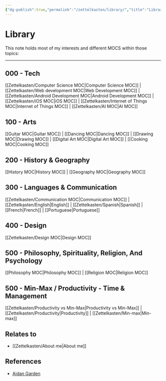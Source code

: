 ```yaml
---
{"dg-publish":true,"permalink":"/zettelkasten/library/","title":"Library","tags":["personal","status/done","core/important-ideas"],"created":"2023-10-08T13:11:35.828+01:00"}
---
```



# Library

This note holds most of my interests and different MOCS within those topics:

---

## 000 - Tech

[[Zettelkasten/Computer Science MOC\|Computer Science MOC]] | [[Zettelkasten/Web development MOC\|Web Development MOC]] | [[Zettelkasten/Android Development MOC\|Android Development MOC]] | [[Zettelkasten/iOS MOC\|iOS MOC]] | [[Zettelkasten/Internet of Things MOC\|Internet of Things MOC]] | [[Zettelkasten/AI MOC\|AI MOC]] 


## 100 - Arts

[[Guitar MOC\|Guitar MOC]] |  [[Dancing MOC\|Dancing MOC]] | [[Drawing MOC\|Drawing MOC]] | [[Digital Art MOC\|Digital Art MOC]] | [[Cooking MOC\|Cooking MOC]]

## 200 - History & Geography

[[History MOC\|History MOC]] | [[Geography MOC\|Geography MOC]] 


## 300 - Languages & Communication

[[Zettelkasten/Communication MOC\|Communication MOC]] | [[Zettelkasten/English\|English]] | [[Zettelkasten/Spanish\|Spanish]] | [[French\|French]] | [[Portuguese\|Portuguese]]


## 400 - Design

[[Zettelkasten/Design MOC\|Design MOC]]


## 500 - Philosophy, Spirituality, Religion, And Psychology

[[Philosophy MOC\|Philosophy MOC]] | [[Religion MOC\|Religion MOC]] 


## 500 - Min-Max / Productivity - Time & Management

[[Zettelkasten/Productivity vs Min-Max\|Productivity vs Min-Max]] | [[Zettelkasten/Productivity\|Productivity]] | [[Zettelkasten/Min-max\|Min-max]]


## Relates to

 - [[Zettelkasten/About me\|About me]]
## References
- [Aidan Garden](https://publish.obsidian.md/aidanhelfant/Atlas/MOCS/%F0%9F%A7%BELibrary)

